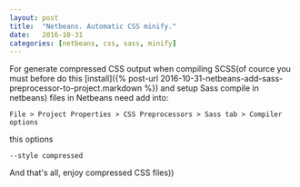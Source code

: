 ```yaml
---
layout: post
title:  "Netbeans. Automatic CSS minify."
date:   2016-10-31
categories: [netbeans, css, sass, minify]
---
```


For generate compressed CSS output when compiling SCSS(of cource you must before do this [install]({% post-url 2016-10-31-netbeans-add-sass-preprocessor-to-project.markdown %})  and setup Sass compile in netbeans) files in Netbeans need add into: 

`File > Project Properties > CSS Preprocessors > Sass tab > Compiler options`

this options

`--style compressed`

And that's all, enjoy compressed CSS files))

